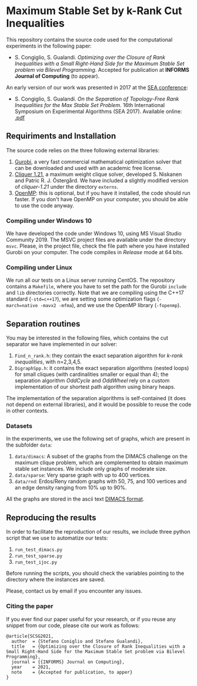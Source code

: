 # Maximum Stable Set by k-Rank Cut Inequalities
This repository contains the source code used for the computational experiments in the following paper:

* S. Congiglio, S. Gualandi. *Optimizing over the Closure of Rank Inequalities with a Small Right-Hand Side for the Maximum Stable Set problem via Bilevel Programming*. Accepted for publication at **INFORMS Journal of Computing** (to appear).

An early version of our work was presented in 2017 at the [SEA conference](https://nms.kcl.ac.uk/informatics/events/SEA2017/):

* S. Congiglio, S. Gualandi. *On the Separation of Topology-Free Rank Inequalities for the Max Stable Set Problem*. 16th International Symposium on Experimental Algorithms (SEA 2017). Available online: [.pdf](https://drops.dagstuhl.de/opus/volltexte/2017/7626/pdf/LIPIcs-SEA-2017-29.pdf)


## Requiriments and Installation
The source code relies on the three following external libraries:

1. [Gurobi](https://www.gurobi.com/), a very fast commercial mathematical optimization solver that can be downloaded and used with an academic free license.
2. [Cliquer 1.21](https://users.aalto.fi/~pat/cliquer.html), a maximum weight clique solver, developed S. Niskanen and Patric R. J. Östergård. We have included a slightly modified version of *cliquer-1.21* under the directory `externs`.
3. [OpenMP](https://www.openmp.org/): this is optional, but if you have it installed, the code should run faster. If you don't have OpenMP on your computer, you should be able to use the code anyway.

### Compiling under Windows 10
We have developed the code under Windows 10, using MS Visual Studio Community 2019. 
The MSVC project files are available under the directory `msvc`.
Please, in the project file, check the file path where you have installed Gurobi on your computer.
The code compiles in *Release* mode at 64 bits.

### Compiling under Linux
We run all our tests on a Linux server running CentOS.
The repository contains a `Makefile`, where you have to set the path for the Gurobi `include` and `lib` directories correctly.
Note that we are compiling using the C++17 standard (`-std=c++17`), we are setting some optimization flags (`-march=native -mavx2 -mfma`), and we use the OpenMP library (`-fopenmp`).

## Separation routines
You may be interested in the following files, which contains the cut separator we have implemented in our solver:

1. `Find_n_rank.h`: they contain the exact separation algorithm for *k-rank inequalities*, with n=2,3,4,5.
2. `DigraphSpp.h`: it contains the exact separation algorithms (nested loops) for small cliques (with cardinalities smaller or equal than 4);
the separation algorithm *OddCycle* and *OddWheel* rely on a custom implementation of our shortest path algorithm using binary heaps.

The implementation of the separation algorithms is self-contained (it does not depend on external libraries), and it would be possible to reuse the code in other contexts.


### Datasets
In the experiments, we use the following set of graphs, which are present in the subfolder `data`:

1. `data/dimacs`: A subset of the graphs from the DIMACS challenge on the maximum clique problem, which are complemented to obtain maximum stable set instances. We include only graphs of moderate size.
2. `data/sparse`: Very sparse graph with up to 400 vertices.
3. `data/rnd`: Erdos/Reny random graphs with 50, 75, and 100 vertices and an edge density ranging from 10% up to 90%.

All the graphs are stored in the ascii text [DIMACS format](http://www.diag.uniroma1.it/challenge9/format.shtml).

## Reproducing the results
In order to facilitate the reproduction of our results, we include three python script that we use to automatize our tests:

1. `run_test_dimacs.py`
2. `run_test_sparse.py`
3. `run_test_ijoc.py`

Before running the scripts, you should check the variables pointing to the directory where the instances are saved.

Please, contact us by email if you encounter any issues.

### Citing the paper
If you ever find our paper useful for your research, or if you reuse any snippet from our code, please cite our work as follows:

```
@article{SCSG2021,
  author  = {Stefano Coniglio and Stefano Gualandi}, 
  title   = {Optimizing over the Closure of Rank Inequalities with a Small Right-Hand Side for the Maximum Stable Set problem via Bilevel Programming},
  journal = {{INFORMS} Journal on Computing},
  year    = 2021,
  note    = {Accepted for publication, to apper}
}
```